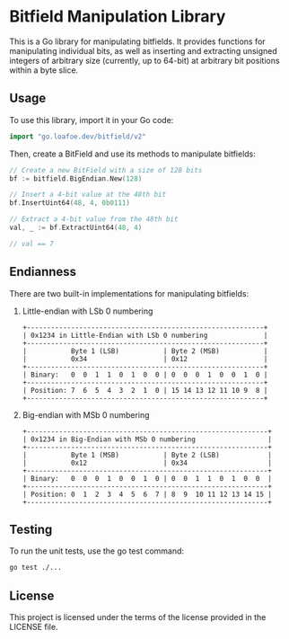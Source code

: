 # Bitfield Manipulation Library

This is a Go library for manipulating bitfields. It provides functions for manipulating individual bits, as well as inserting and extracting unsigned integers of arbitrary size (currently, up to 64-bit) at arbitrary bit positions within a byte slice.

## Usage

To use this library, import it in your Go code:

```go
import "go.loafoe.dev/bitfield/v2"
```

Then, create a BitField and use its methods to manipulate bitfields:

```go
// Create a new BitField with a size of 128 bits
bf := bitfield.BigEndian.New(128)

// Insert a 4-bit value at the 48th bit
bf.InsertUint64(48, 4, 0b0111)

// Extract a 4-bit value from the 48th bit
val, _ := bf.ExtractUint64(48, 4)

// val == 7
```

## Endianness

There are two built-in implementations for manipulating bitfields:

1. Little-endian with LSb 0 numbering

   ```text
   +-----------------------------------------------------------+
   | 0x1234 in Little-Endian with LSb 0 numbering              |
   +-----------------------------------------------------------+
   |           Byte 1 (LSB)           | Byte 2 (MSB)           |
   |           0x34                   | 0x12                   |
   +-----------------------------------------------------------+
   | Binary:   0  0  1  1  0  1  0  0 | 0  0  0  1  0  0  1  0 |
   +-----------------------------------------------------------+
   | Position: 7  6  5  4  3  2  1  0 | 15 14 13 12 11 10 9  8 |
   +-----------------------------------------------------------+
   ```

2. Big-endian with MSb 0 numbering

   ```text
   +------------------------------------------------------------+
   | 0x1234 in Big-Endian with MSb 0 numbering                  |
   +------------------------------------------------------------+
   |           Byte 1 (MSB)           | Byte 2 (LSB)            |
   |           0x12                   | 0x34                    |
   +------------------------------------------------------------+
   | Binary:   0  0  0  1  0  0  1  0 | 0  0  1  1  0  1  0  0  |
   +------------------------------------------------------------+
   | Position: 0  1  2  3  4  5  6  7 | 8  9  10 11 12 13 14 15 |
   +------------------------------------------------------------+
   ```

## Testing

To run the unit tests, use the go test command:

```sh
go test ./...
```

## License

This project is licensed under the terms of the license provided in the LICENSE file.
